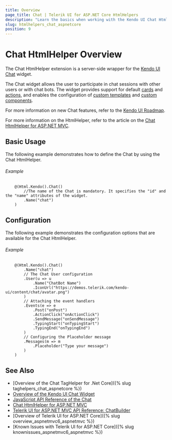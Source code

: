 ```yaml
---
title: Overview
page_title: Chat | Telerik UI for ASP.NET Core HtmlHelpers
description: "Learn the basics when working with the Kendo UI Chat HtmlHelper for ASP.NET Core (MVC 6 or ASP.NET Core MVC)."
slug: htmlhelpers_chat_aspnetcore
position: 9
---
```


# Chat HtmlHelper Overview

The Chat HtmlHelper extension is a server-side wrapper for the [Kendo UI Chat](https://demos.telerik.com/kendo-ui/chat/index) widget.

The Chat widget allows the user to participate in chat sessions with other users or with chat bots. The widget provides support for default [cards](http://docs.telerik.com/kendo-ui/controls/conversational-ui/chat/overview#default-cards) and [actions](http://docs.telerik.com/kendo-ui/controls/conversational-ui/chat/overview#default-actions), and enables the configuration of [custom templates](http://docs.telerik.com/kendo-ui/controls/conversational-ui/chat/overview#custom-templates) and [custom components](http://docs.telerik.com/kendo-ui/controls/conversational-ui/chat/overview#custom-components).

For more information on new Chat features, refer to the [Kendo UI Roadmap](http://www.telerik.com/support/whats-new/kendo-ui-web/roadmap).

For more information on the HtmlHelper, refer to the article on the [Chat HtmlHelper for ASP.NET MVC](http://docs.telerik.com/aspnet-mvc/helpers/chat/overview).

## Basic Usage

The following example demonstrates how to define the Chat by using the Chat HtmlHelper.

###### Example

```tab-Razor
    @(Html.Kendo().Chat()
        //The name of the Chat is mandatory. It specifies the "id" and the "name" attributes of the widget.
        .Name("chat")
    )
```

## Configuration

The following example demonstrates the configuration options that are available for the Chat HtmlHelper.

###### Example

```
    @(Html.Kendo().Chat()
        .Name("chat")
        // The Chat User configuration
        .User(u => u
            .Name("ChatBot Name")
            .IconUrl("https://demos.telerik.com/kendo-ui/content/chat/avatar.png")
        )
        // Attaching the event handlers
        .Events(e => e
            .Post("onPost")
            .ActionClick("onActionClick")
            .SendMessage("onSendMessage")
            .TypingStart("onTypingStart")
            .TypingEnd("onTypingEnd")
        )
        // Configuring the Placeholder message
        .Messages(m => m
            .Placeholder("Type your message")
        )
    )
```

## See Also

* [Overview of the Chat TagHelper for .Net Core]({% slug taghelpers_chat_aspnetcore %})
* [Overview of the Kendo UI Chat Widget](http://docs.telerik.com/kendo-ui/controls/conversational-ui/chat/overview)
* [JavaScript API Reference of the Chat](http://docs.telerik.com/kendo-ui/api/javascript/ui/chat)
* [Chat HtmlHelper for ASP.NET MVC](http://docs.telerik.com/aspnet-mvc/helpers/chat/overview)
* [Telerik UI for ASP.NET MVC API Reference: ChatBuilder](https://docs.telerik.com/aspnet-mvc/api/Kendo.Mvc.UI.Fluent/ChatBuilder)
* [Overview of Telerik UI for ASP.NET Core]({% slug overview_aspnetmvc6_aspnetmvc %})
* [Known Issues with Telerik UI for ASP.NET Core]({% slug knownissues_aspnetmvc6_aspnetmvc %})

